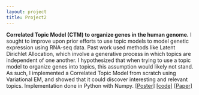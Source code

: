 ```yaml
---
layout: project
title: Project2
---
```

**Correlated Topic Model (CTM) to organize genes in the human genome.**
 I sought to improve upon prior efforts to use topic models to model genetic expression using RNA-seq data. Past work used methods like Latent Dirichlet Allocation, which involve a generative process in which topics are independent of one another. I hypothesized that when trying to use a topic model to organize genes into topics, this assumption would likely not stand. As such, I implemented a Correlated Topic Model from scratch using Variational EM, and showed that it could discover interesting and relevant topics. Implementation done in Python with Numpy. [[Poster]](assets/rna_topic_modeling_poster.pdf) [[code]](https://github.com/ankitvgupta/rnaseqtopicmodeling) [[Paper]](assets/rna_topic_modeling_paper.pdf)
